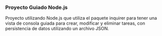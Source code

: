 ### Proyecto Guiado Node.js
Proyecto utilizando Node.js que utiliza el paquete inquirer para tener una vista de consola guiada para crear, modificar y eliminar tareas, con persistencia de datos utilizando un archivo JSON.